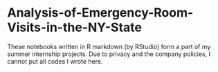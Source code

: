 # Analysis-of-Emergency-Room-Visits-in-the-NY-State
These notebooks written in R markdown (by RStudio) form a part of my summer internship projects. Due to privacy and the company policies, I cannot put all codes I wrote here.  
